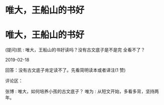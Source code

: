 # 唯大，王船山的书好

# 唯大，王船山的书好

(提问)凯 : 唯大，王船山的书好读吗？没有古文底子是不是完 全看不了？

2019-02-18

回答：没有古文底子肯定读不了。先看简明读本或者译注(1 赞)

评论区：

张博 : 唯大，如何培养小孩的古文底子？ 唯为 : 从短文开始，多看多背，坚持两年。